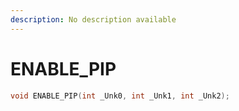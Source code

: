 ```yaml
---
description: No description available 
---
```


# ENABLE_PIP

```cpp
void ENABLE_PIP(int _Unk0, int _Unk1, int _Unk2);
```